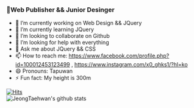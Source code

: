 ### 🎨Web Publisher && Junior Desinger

<!--
**JeongTaehwan/JeongTaehwan** is a ✨ _special_ ✨ repository because its `README.md` (this file) appears on your GitHub profile.

Here are some ideas to get you started:
-->

- 🔭 I’m currently working on Web Design && JQuery
- 🌱 I’m currently learning JQuery
- 👯 I’m looking to collaborate on Github
- 🤔 I’m looking for help with everything
- 💬 Ask me about JQuery && CSS
- 📫 How to reach me: <https://www.facebook.com/profile.php?id=100012453123499> , <https://www.instagram.com/x0_ghks1/?hl=ko>
- 😄 Pronouns: Tapuwan
- ⚡ Fun fact: My height is 300m

[![Hits](https://hits.seeyoufarm.com/api/count/incr/badge.svg?url=https%3A%2F%2Fgithub.com%2FJeongTaehwan%2Fhit-counter&count_bg=%230F019C&title_bg=%23FFFFFF&icon=css3.svg&icon_color=%231C00C2&title=hits&edge_flat=false)](https://hits.seeyoufarm.com)  
![JeongTaehwan's github stats](https://github-readme-stats.vercel.app/api?username=JeongTaehwan&show_icons=true&theme=tokyonight)  
